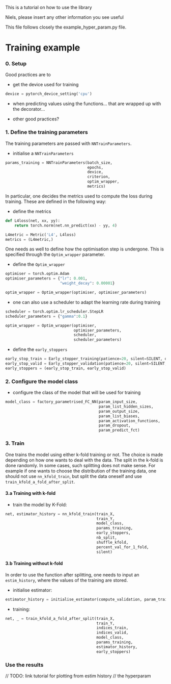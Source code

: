 This is a tutorial on how to use the library

Niels, please insert any other information you see useful

This file follows closely the example_hyper_param.py file.
# Training example

### 0. Setup

Good practices are to

- get the device used for training

```python
device = pytorch_device_setting('cpu')
```

- when predicting values using the functions... that are wrapped up with the decorator...

- other good practices?

### 1. Define the training parameters

The training parameters are passed with `NNTrainParameters`. 

- initialise a `NNTrainParameters`

```python
params_training = NNTrainParameters(batch_size,
                                    epochs,
                                    device,
                                    criterion,
                                    optim_wrapper,
                                    metrics)
```

In particular, one decides the metrics used to compute the loss during training.
These are defined in the following way:

- define the metrics
```python
def L4loss(net, xx, yy):
    return torch.norm(net.nn_predict(xx) - yy, 4)

L4metric = Metric('L4', L4loss)
metrics = (L4metric,)
```

One needs as well to define how the optimisation step is undergone.
This is specified through the `Optim_wrapper` parameter.

- define the `Optim_wrapper`
```python
optimiser = torch.optim.Adam
optimiser_parameters = {"lr": 0.001,
                        "weight_decay": 0.00001}

optim_wrapper = Optim_wrapper(optimiser, optimiser_parameters)
```

 - one can also use a scheduler to adapt the learning rate during training

```python
scheduler = torch.optim.lr_scheduler.StepLR
scheduler_parameters = {"gamma":0.1}

optim_wrapper = Optim_wrapper(optimiser,
                              optimiser_parameters,
                              scheduler,
                              scheduler_parameters)
```


- define the `early_stoppers`
```python
early_stop_train = Early_stopper_training(patience=20, silent=SILENT, delta=-int(1E-6))
early_stop_valid = Early_stopper_validation(patience=20, silent=SILENT, delta=-int(1E-6))
early_stoppers = (early_stop_train, early_stop_valid)
```

### 2. Configure the model class
- configure the class of the model that will be used for training
```python
model_class = factory_parametrised_FC_NN(param_input_size,
                                         param_list_hidden_sizes,
                                         param_output_size, 
                                         param_list_biases,
                                         param_activation_functions,
                                         param_dropout,
                                         param_predict_fct)
```

### 3. Train

One trains the model using either k-fold training or not. 
The choice is made depending on how one wants to deal with the data.
The split in the k-fold is done randomly. 
In some cases, such splitting does not make sense. 
For example if one wants to choose the distribution of the training data, 
one should not use `nn_kfold_train`, 
but split the data oneself and use `train_kfold_a_fold_after_split`.

#### 3.a Training with k-fold

- train the model by K-Fold:

```python
net, estimator_history = nn_kfold_train(train_X,
                                        train_Y,
                                        model_class,
                                        params_training,
                                        early_stoppers,
                                        nb_split,
                                        shuffle_kfold,
                                        percent_val_for_1_fold,
                                        silent)
```

#### 3.b Training without k-fold

In order to use the function after splitting, one needs to input an `estim_history`, where the values of the training are stored.

- initialise estimator:
```python
estimator_history = initialise_estimator(compute_validation, param_train)
```

- training:
```python
net, _ = train_kfold_a_fold_after_split(train_X,
                                        train_Y,
                                        indices_train, 
                                        indices_valid,
                                        model_class,
                                        params_training,
                                        estimator_history,
                                        early_stoppers)
```

### Use the results
// TODO: link tutorial for plotting from estim history
// the hyperparam